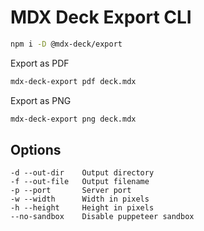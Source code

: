 # MDX Deck Export CLI

```sh
npm i -D @mdx-deck/export
```

Export as PDF

```sh
mdx-deck-export pdf deck.mdx
```

Export as PNG

```sh
mdx-deck-export png deck.mdx
```

## Options

```
-d --out-dir    Output directory
-f --out-file   Output filename
-p --port       Server port
-w --width      Width in pixels
-h --height     Height in pixels
--no-sandbox    Disable puppeteer sandbox
```
